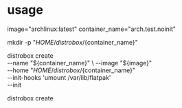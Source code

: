 # usage
image="archlinux:latest"
container_name="arch.test.noinit"

mkdir -p "${HOME}/distrobox/${container_name}"

distrobox create \
--name "${container_name}" \
--image "${image}" \
--home "${HOME}/distrobox/${container_name}" \
--init-hooks 'umount /var/lib/flatpak' \
--init


distrobox create 